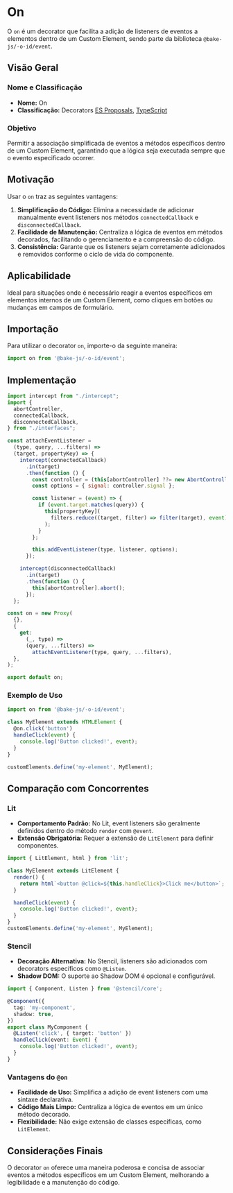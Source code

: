 # On

O `on` é um decorator que facilita a adição de listeners de eventos a elementos dentro de um Custom Element, sendo parte da biblioteca `@bake-js/-o-id/event`.

## Visão Geral

### Nome e Classificação

- **Nome:** On
- **Classificação:** Decorators [ES Proposals](https://www.proposals.es/proposals/Decorators), [TypeScript](https://www.typescriptlang.org/docs/handbook/decorators.html)

### Objetivo

Permitir a associação simplificada de eventos a métodos específicos dentro de um Custom Element, garantindo que a lógica seja executada sempre que o evento especificado ocorrer.

## Motivação

Usar o `on` traz as seguintes vantagens:

1. **Simplificação do Código:** Elimina a necessidade de adicionar manualmente event listeners nos métodos `connectedCallback` e `disconnectedCallback`.
2. **Facilidade de Manutenção:** Centraliza a lógica de eventos em métodos decorados, facilitando o gerenciamento e a compreensão do código.
3. **Consistência:** Garante que os listeners sejam corretamente adicionados e removidos conforme o ciclo de vida do componente.

## Aplicabilidade

Ideal para situações onde é necessário reagir a eventos específicos em elementos internos de um Custom Element, como cliques em botões ou mudanças em campos de formulário.

## Importação

Para utilizar o decorator `on`, importe-o da seguinte maneira:

```javascript
import on from '@bake-js/-o-id/event';
```

## Implementação

```javascript
import intercept from "./intercept";
import {
  abortController,
  connectedCallback,
  disconnectedCallback,
} from "./interfaces";

const attachEventListener =
  (type, query, ...filters) =>
  (target, propertyKey) => {
    intercept(connectedCallback)
      .in(target)
      .then(function () {
        const controller = (this[abortController] ??= new AbortController());
        const options = { signal: controller.signal };

        const listener = (event) => {
          if (event.target.matches(query)) {
            this[propertyKey](
              filters.reduce((target, filter) => filter(target), event),
            );
          }
        };

        this.addEventListener(type, listener, options);
      });

    intercept(disconnectedCallback)
      .in(target)
      .then(function () {
        this[abortController].abort();
      });
  };

const on = new Proxy(
  {},
  {
    get:
      (_, type) =>
      (query, ...filters) =>
        attachEventListener(type, query, ...filters),
  },
);

export default on;
```

### Exemplo de Uso

```javascript
import on from '@bake-js/-o-id/event';

class MyElement extends HTMLElement {
  @on.click('button')
  handleClick(event) {
    console.log('Button clicked!', event);
  }
}

customElements.define('my-element', MyElement);
```

## Comparação com Concorrentes

### Lit

- **Comportamento Padrão:** No Lit, event listeners são geralmente definidos dentro do método `render` com `@event`.
- **Extensão Obrigatória:** Requer a extensão de `LitElement` para definir componentes.

```javascript
import { LitElement, html } from 'lit';

class MyElement extends LitElement {
  render() {
    return html`<button @click=${this.handleClick}>Click me</button>`;
  }

  handleClick(event) {
    console.log('Button clicked!', event);
  }
}
customElements.define('my-element', MyElement);
```

### Stencil

- **Decoração Alternativa:** No Stencil, listeners são adicionados com decorators específicos como `@Listen`.
- **Shadow DOM:** O suporte ao Shadow DOM é opcional e configurável.

```typescript
import { Component, Listen } from '@stencil/core';

@Component({
  tag: 'my-component',
  shadow: true,
})
export class MyComponent {
  @Listen('click', { target: 'button' })
  handleClick(event: Event) {
    console.log('Button clicked!', event);
  }
}
```

### Vantagens do `@on`

- **Facilidade de Uso:** Simplifica a adição de event listeners com uma sintaxe declarativa.
- **Código Mais Limpo:** Centraliza a lógica de eventos em um único método decorado.
- **Flexibilidade:** Não exige extensão de classes específicas, como `LitElement`.

## Considerações Finais

O decorator `on` oferece uma maneira poderosa e concisa de associar eventos a métodos específicos em um Custom Element, melhorando a legibilidade e a manutenção do código.
